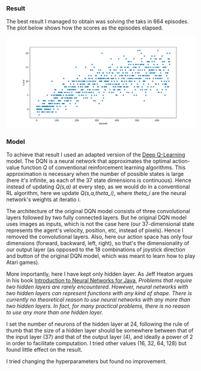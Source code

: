 ### Result

The best result I managed to obtain was solving the taks in 664 episodes. The plot below shows how the scores as the episodes elapsed.

![scores X episodes](https://github.com/thiagomarzagao/p1_navigation/blob/master/Figure_1.png)

### Model

To achieve that result I used an adapted version of the [Deep Q-Learning](https://www.nature.com/articles/nature14236) model. The DQN is a neural network that approximates the optimal action-value function *Q* of conventional reinforcement learning algorithms. This approximation is necessary when the number of possible states is large (here it's infinite, as each of the 37 state dimensions is continuous). Hence instead of updating *Q(s,a)* at every step, as we would do in a conventional RL algorithm, here we update *Q(s,a,theta_i)*, where *theta_i* are the neural network's weights at iteratio *i*.

The architecture of the original DQN model consists of three convolutional layers followed by two fully connected layers. But he original DQN model uses images as inputs, which is not the case here (our 37-dimensional state represents the agent's velocity, position, etc, instead of pixels). Hence I removed the convolutional layers. Also, here our action space has only four dimensions (forward, backward, left, right), so that's the dimensionality of our output layer (as opposed to the 18 combinations of joystick direction and button of the original DQN model, which was meant to learn how to play Atari games).

More importantly, here I have kept only hidden layer. As Jeff Heaton argues in his book [Introduction to Neural Networks for Java](https://dl.acm.org/citation.cfm?id=1502373), *Problems that require two hidden layers are rarely encountered. However, neural networks with two hidden layers can represent functions with any kind of shape. There is currently no theoretical reason to use neural networks with any more than two hidden layers. In fact, for many practical problems, there is no reason to use any more than one hidden layer.*

I set the number of neurons of the hidden layer at 24, following the rule of thumb that the size of a hidden layer should be somewhere between that of the input layer (37) and that of the output layer (4), and ideally a power of 2 in order to facilitate computation. I tried other values (16, 32, 64, 128) but found little effect on the result.

I tried changing the hyperparameters but found no improvement.
